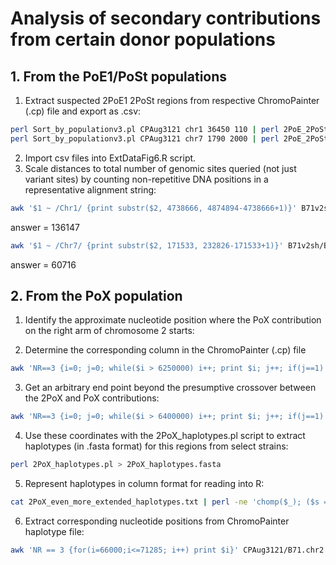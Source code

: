 # Analysis of secondary contributions from certain donor populations

## 1. From the PoE1/PoSt populations

1. Extract suspected 2PoE1 2PoSt regions from respective ChromoPainter (.cp) file and export as .csv:
```bash
perl Sort_by_populationv3.pl CPAug3121 chr1 36450 110 | perl 2PoE_2PoSt_haplotype_grps.pl - >2PoE1_Chr1_36450_110.csv
perl Sort_by_populationv3.pl CPAug3121 chr7 1790 2000 | perl 2PoE_2PoSt_haplotype_grps.pl - > 2PoSt_Chr7_1790_2000.csv
```
2. Import csv files into ExtDataFig6.R script.
3. Scale distances to total number of genomic sites queried (not just variant sites) by counting non-repetitive DNA positions in a representative alignment string:
```bash
awk '$1 ~ /Chr1/ {print substr($2, 4738666, 4874894-4738666+1)}' B71v2sh/B71v2sh.B71v2sh_alignments | grep 1 -o | wc -l
```
answer = 136147
```bash
awk '$1 ~ /Chr7/ {print substr($2, 171533, 232826-171533+1)}' B71v2sh/B71v2sh.B71v2sh_alignments | grep 1 -o | wc -l
```
answer = 60716

## 2. From the PoX population
1. Identify the approximate nucleotide position where the PoX contribution on the right arm of chromosome 2 starts:

2. Determine the corresponding column in the ChromoPainter (.cp) file
```bash
awk 'NR==3 {i=0; j=0; while($i > 6250000) i++; print $i; j++; if(j==1) {exit}}' CPAug3121/B71.chr2.V2.complete.cp
```
3. Get an arbitrary end point beyond the presumptive crossover between the 2PoX and PoX contributions:
```bash
awk 'NR==3 {i=0; j=0; while($i > 6400000) i++; print $i; j++; if(j==1) {exit}}' CPAug3121/B71.chr2.V2.complete.cp
```
4. Use these coordinates with the 2PoX_haplotypes.pl script to extract haplotypes (in .fasta format) for this regions from select strains:
```bash
perl 2PoX_haplotypes.pl > 2PoX_haplotypes.fasta
```
5. Represent haplotypes in column format for reading into R:
```bash
cat 2PoX_even_more_extended_haplotypes.txt | perl -ne 'chomp($_); ($s = $_) =~ s/>(.+)/$1/ if $_ =~ /^>/; @L = split(//, $_) if $_ !~ /^>/; print "$s\t@L\n" if $_ !~ /^>/' > df_for_2PoX.txt
```
6. Extract corresponding nucleotide positions from ChromoPainter haplotype file:
```bash
awk 'NR == 3 {for(i=66000;i<=71285; i++) print $i}' CPAug3121/B71.chr2.V2.complete.cp > 2PoX_varsites.txt
```
